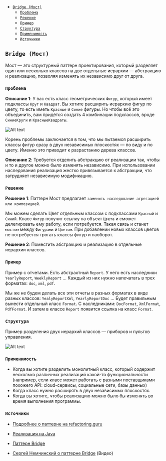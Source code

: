 <!-- TOC -->
  * [`Bridge (Мост)`](#bridge-мост)
    * [`Проблема`](#проблема)
    * [`Решение`](#решение)
    * [`Пример`](#пример)
    * [`Структура`](#структура)
    * [`Применимость`](#применимость)
    * [`Источники`](#источники)
<!-- TOC -->

## `Bridge (Мост)`

Мост — это структурный паттерн проектирования, который разделяет один или несколько классов на две отдельные иерархии — 
абстракцию и реализацию, позволяя изменять их независимо друг от друга.

### `Проблема`

**Описание 1**: У вас есть класс геометрических `Фигур`, который имеет подклассы `Круг` и `Квадрат`. Вы хотите расширить иерархию фигур по цвету, 
то есть иметь `Красные` и `Синие` фигуры. 
Но чтобы всё это объединить, вам придётся создать 4 комбинации подклассов, вроде `СиниеКруги` и `КрасныеКвадраты`.

![Alt text](https://refactoring.guru/images/patterns/diagrams/bridge/problem-ru-2x.png)

Корень проблемы заключается в том, что мы пытаемся расширить классы фигур сразу в двух независимых плоскостях — по виду и по цвету. 
Именно это приводит к разрастанию дерева классов.

**Описание 2**: Требуется отделить абстракцию от реализации так, чтобы и то и другое можно было изменять независимо. 
При использовании наследования реализация жестко привязывается к абстракции, что затрудняет независимую модификацию.

### `Решение`

**Решение 1**: Паттерн Мост предлагает `заменить наследование агрегацией или композицией`. 

Мы можем сделать Цвет отдельным классом с подклассами `Красный` и `Синий`. Класс `Фигур` получит ссылку на объект `Цвета` 
и сможет делегировать ему работу, если потребуется. 
Такая связь и станет `мостом` между `Фигурами` и `Цветом`. 
При добавлении новых классов цветов не потребуется трогать классы фигур и наоборот.

**Решение 2**: Поместить абстракцию и реализацию в отдельные иерархии классов.

### `Пример`

Пример с отчетами. Есть абстрактный `Report`. У него есть наследники `YearlyReport`, `WeeklyReport` ...
Каждый из них нужно напечатать в трех форматах: `doc`, `xml`, `pdf`.

Мы же не будем делать все эти отчеты в разных форматах в виде разных классов: `YealyReportXml`, `YearlyReportDoc` ...
Будет правильным вынести отдельный класс `Format`. С наследниками: `DocFormat`, `XmlFormat`, `PdfFormat`.
И затем в классе `Report` появится ссылка на класс `Format`.

### `Структура`

Пример разделения двух иерархий классов — приборов и пультов управления.

![Alt text](https://refactoring.guru/images/patterns/diagrams/bridge/example-ru-2x.png)

### `Применимость`
 
- Когда вы хотите разделить монолитный класс, который содержит несколько различных реализаций какой-то функциональности
 (например, если класс может работать с разными поставщиками похожего API: cloud-сервисы, социальные сети, базы данных)
- Когда класс нужно расширять в двух независимых плоскостях.
- Когда вы хотите, чтобы реализацию можно было бы изменять во время выполнения программы.

### `Источники`

- [Подробнее о паттерне на refactoring.guru](https://refactoring.guru/ru/design-patterns/bridge)

- [Реализация на Java](https://refactoring.guru/ru/design-patterns/bridge/java/example)

- [Паттерн Bridge](https://bool.dev/blog/detail/strukturnye-patterny-most-csharp)

- [Сергей Немчинский о паттерне Bridge](https://youtu.be/oDM-lKXuQ1g?t=969) (Видео)